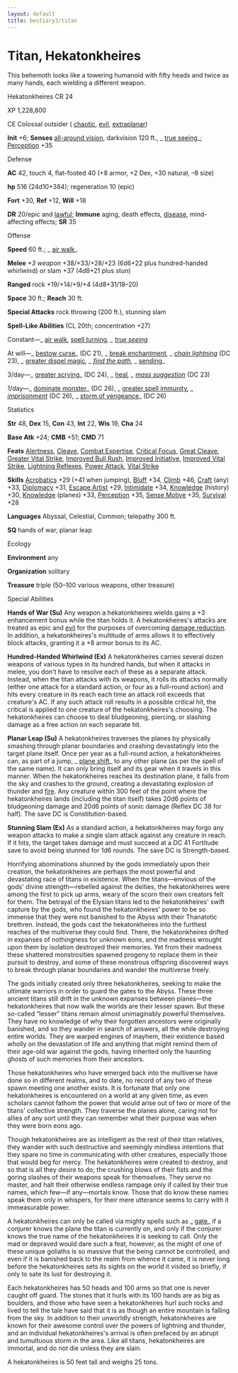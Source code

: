 ```yaml
---
layout: default
title: bestiary3/titan
---
```

# Titan, Hekatonkheires

This behemoth looks like a towering humanoid with fifty heads and twice as many hands, each wielding a different weapon.

Hekatonkheires CR 24

XP 1,228,800

CE Colossal outsider ( [chaotic](monsters/creatureTypes#_chaotic-subtype), [evil](monsters/creatureTypes#_evil-subtype), [extraplanar](monsters/creatureTypes#_extraplanar-subtype))

**Init** +6; **Senses** [all-around vision](monsters/universalMonsterRules#_all-around-vision), darkvision 120 ft., _ [true seeing](spells/trueSeeing#_true-seeing)_; [Perception](skills/perception#_perception) +35

Defense

**AC** 42, touch 4, flat-footed 40 (+8 armor, +2 Dex, +30 natural, –8 size)

**hp** 516 (24d10+384); regeneration 10 (epic)

**Fort** +30, **Ref** +12, **Will** +18

**DR** 20/epic and [lawful](monsters/creatureTypes#_lawful-subtype); **Immune** aging, death effects, [disease](monsters/universalMonsterRules#_disease-(ex-or-su)), mind-affecting effects; **SR** 35

Offense

**Speed** 60 ft.; _ [air walk](spells/airWalk#_air-walk)_

**Melee** _+3 weapon_ +38/+33/+28/+23 (6d6+22 plus hundred-handed whirlwind) or slam +37 (4d8+21 plus stun)

**Ranged** rock +19/+14/+9/+4 (4d8+31/18–20)

**Space** 30 ft.; **Reach** 30 ft.

**Special Attacks** rock throwing (200 ft.), stunning slam

**Spell-Like Abilities** (CL 20th; concentration +27)

Constant—_ [air walk](spells/airWalk#_air-walk), [spell turning](spells/spellTurning#_spell-turning)_, _ [true seeing](spells/trueSeeing#_true-seeing)_

At will—_ [bestow curse](spells/bestowCurse#_bestow-curse)_ (DC 21), _ [break enchantment](spells/breakEnchantment#_break-enchantment)_, _ [chain lightning](spells/chainLightning#_chain-lightning)_ (DC 23), _ [greater dispel magic](spells/dispelMagic#_dispel-magic-greater)_, _ [find the path](spells/findThePath#_find-the-path)_, _ [sending](spells/sending#_sending)_

3/day—_ [greater scrying](spells/scrying#_scrying-greater)_ (DC 24), _ [heal](spells/heal#_heal)_, _ [mass suggestion](spells/suggestion#_suggestion-mass)_ (DC 23)

1/day—_ [dominate monster](spells/dominateMonster#_dominate-monster)_ (DC 26), _ [greater spell immunity](spells/spellImmunity#_spell-immunity-greater)_, _ [imprisonment](spells/imprisonment#_imprisonment)_ (DC 26), _ [storm of vengeance](spells/stormOfVengeance#_storm-of-vengeance)_ (DC 26)

Statistics

**Str** 48, **Dex** 15, **Con** 43, **Int** 22, **Wis** 19, **Cha** 24

**Base Atk** +24; **CMB** +51; **CMD** 71

**Feats** [Alertness](feats#_alertness), [Cleave](feats#_cleave), [Combat Expertise](feats#_combat-expertise), [Critical Focus](feats#_critical-focus), [Great Cleave](feats#_great-cleave), [Greater Vital Strike](feats#_greater-vital-strike), [Improved Bull Rush](feats#_improved-bull-rush), [Improved Initiative](feats#_improved-initiative), [Improved Vital Strike](feats#_improved-vital-strike), [Lightning Reflexes](feats#_lightning-reflexes), [Power Attack](feats#_power-attack), [Vital Strike](feats#_vital-strike)

**Skills** [Acrobatics](skills/acrobatics#_acrobatics) +29 (+41 when jumping), [Bluff](skills/bluff#_bluff) +34, [Climb](skills/climb#_climb) +46, [Craft](skills/craft#_craft) (any) +33, [Diplomacy](skills/diplomacy#_diplomacy) +31, [Escape Artist](skills/escapeArtist#_escape-artist) +29, [Intimidate](skills/intimidate#_intimidate) +34, [Knowledge](skills/knowledge#_knowledge) (history) +30, [Knowledge](skills/knowledge#_knowledge) (planes) +33, [Perception](skills/perception#_perception) +35, [Sense Motive](skills/senseMotive#_sense-motive) +35, [Survival](skills/survival#_survival) +28

**Languages** Abyssal, Celestial, Common; telepathy 300 ft.

**SQ** hands of war, planar leap

Ecology

**Environment** any

**Organization** solitary

**Treasure** triple (50–100 various weapons, other treasure)

Special Abilities

**Hands of War (Su)** Any weapon a hekatonkheires wields gains a +3 enhancement bonus while the titan holds it. A hekatonkheires's attacks are treated as epic and [evil](monsters/creatureTypes#_evil-subtype) for the purposes of overcoming [damage reduction](monsters/universalMonsterRules#_damage-reduction-(ex-or-su)). In addition, a hekatonkheires's multitude of arms allows it to effectively block attacks, granting it a +8 armor bonus to its AC.

**Hundred-Handed Whirlwind (Ex)** A hekatonkheires carries several dozen weapons of various types in its hundred hands, but when it attacks in melee, you don't have to resolve each of these as a separate attack. Instead, when the titan attacks with its weapons, it rolls its attacks normally (either one attack for a standard action, or four as a full-round action) and hits every creature in its reach each time an attack roll exceeds that creature's AC. If any such attack roll results in a possible critical hit, the critical is applied to one creature of the hekatonkheires's choosing. The hekatonkheires can choose to deal bludgeoning, piercing, or slashing damage as a free action on each separate hit.

**Planar Leap (Su)** A hekatonkheires traverses the planes by physically smashing through planar boundaries and crashing devastatingly into the target plane itself. Once per year as a full-round action, a hekatonkheires can, as part of a jump, _ [plane shift](spells/planeShift#_plane-shift)_ to any other plane (as per the spell of the same name). It can only bring itself and its gear when it travels in this manner. When the hekatonkheires reaches its destination plane, it falls from the sky and crashes to the ground, creating a devastating explosion of thunder and [fire](monsters/creatureTypes#_fire-subtype). Any creature within 300 feet of the point where the hekatonkheires lands (including the titan itself) takes 20d6 points of bludgeoning damage and 20d6 points of sonic damage (Reflex DC 38 for half). The save DC is Constitution-based.

**Stunning Slam (Ex)** As a standard action, a hekatonkheires may forgo any weapon attacks to make a single slam attack against any creature in reach. If it hits, the target takes damage and must succeed at a DC 41 Fortitude save to avoid being stunned for 1d6 rounds. The save DC is Strength-based.

Horrifying abominations shunned by the gods immediately upon their creation, the hekatonkheires are perhaps the most powerful and devastating race of titans in existence. When the titans—envious of the gods' divine strength—rebelled against the deities, the hekatonkheires were among the first to pick up arms, weary of the scorn their own creators felt for them. The betrayal of the Elysian titans led to the hekatonkheires' swift capture by the gods, who found the hekatonkheires' power to be so immense that they were not banished to the Abyss with their Thanatotic brethren. Instead, the gods cast the hekatonkheires into the furthest reaches of the multiverse they could find. There, the hekatonkheires drifted in expanses of nothingness for unknown eons, and the madness wrought upon them by isolation destroyed their memories. Yet from their madness these shattered monstrosities spawned progeny to replace them in their pursuit to destroy, and some of these monstrous offspring discovered ways to break through planar boundaries and wander the multiverse freely.

The gods initially created only three hekatonkheires, seeking to make the ultimate warriors in order to guard the gates to the Abyss. These three ancient titans still drift in the unknown expanses between planes—the hekatonkheires that now walk the worlds are their lesser spawn. But these so-called “lesser” titans remain almost unimaginably powerful themselves. They have no knowledge of why their forgotten ancestors were originally banished, and so they wander in search of answers, all the while destroying entire worlds. They are warped engines of mayhem, their existence based wholly on the devastation of life and anything that might remind them of their age-old war against the gods, having inherited only the haunting ghosts of such memories from their ancestors.

Those hekatonkheires who have emerged back into the multiverse have done so in different realms, and to date, no record of any two of these spawn meeting one another exists. It is fortunate that only one hekatonkheires is encountered on a world at any given time, as even scholars cannot fathom the power that would arise out of two or more of the titans' collective strength. They traverse the planes alone, caring not for allies of any sort until they can remember what their purpose was when they were born eons ago.

Though hekatonkheires are as intelligent as the rest of their titan relatives, they wander with such destructive and seemingly mindless intentions that they spare no time in communicating with other creatures, especially those that would beg for mercy. The hekatonkheires were created to destroy, and so that is all they desire to do; the crushing blows of their fists and the goring slashes of their weapons speak for themselves. They serve no master, and halt their otherwise endless rampage only if called by their true names, which few—if any—mortals know. Those that do know these names speak them only in whispers, for their mere utterance seems to carry with it immeasurable power.

A hekatonkheires can only be called via mighty spells such as _ [gate](spells/gate#_gate)_ if a conjurer knows the plane the titan is currently on, and only if the conjurer knows the true name of the hekatonkheires it is seeking to call. Only the mad or depraved would dare such a feat, however, as the might of one of these unique goliaths is so massive that the being cannot be controlled, and even if it is banished back to the realm from whence it came, it is never long before the hekatonkheires sets its sights on the world it visited so briefly, if only to sate its lust for destroying it.

Each hekatonkheires has 50 heads and 100 arms so that one is never caught off guard. The stones that it hurls with its 100 hands are as big as boulders, and those who have seen a hekatonkheires hurl such rocks and lived to tell the tale have said that it is as though an entire mountain is falling from the sky. In addition to their unworldly strength, hekatonkheires are known for their awesome control over the powers of lightning and thunder, and an individual hekatonkheires's arrival is often prefaced by an abrupt and tumultuous storm in the area. Like all titans, hekatonkheires are immortal, and do not die unless they are slain.

A hekatonkheires is 50 feet tall and weighs 25 tons.

